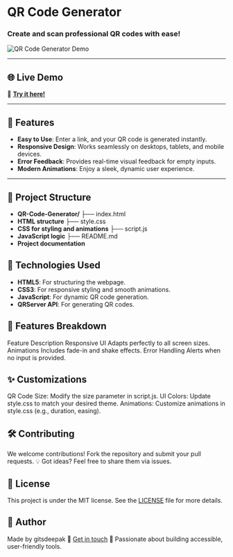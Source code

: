 # QR Code Generator  
### Create and scan professional QR codes with ease!  

![QR Code Generator Demo](https://via.placeholder.com/800x400.png?text=QR+Code+Generator+Preview)

---

## 🌐 Live Demo  
🔗 **[Try it here!](https://gitsdeepak.github.io/qr-code-generator/)**  

---

## 🚀 Features  
- **Easy to Use**: Enter a link, and your QR code is generated instantly.  
- **Responsive Design**: Works seamlessly on desktops, tablets, and mobile devices.  
- **Error Feedback**: Provides real-time visual feedback for empty inputs.  
- **Modern Animations**: Enjoy a sleek, dynamic user experience.  

---

## 📂 Project Structure  
- **QR-Code-Generator/** ├── index.html 
- **HTML structure** ├── style.css 
- **CSS for styling and animations** ├── script.js 
- **JavaScript logic** ├── README.md 
- **Project documentation**

## 🎨 Technologies Used
- **HTML5**: For structuring the webpage.
- **CSS3**: For responsive styling and smooth animations.
- **JavaScript**: For dynamic QR code generation.
- **QRServer API**: For generating QR codes.

## 🌟 Features Breakdown
Feature	Description
Responsive UI	Adapts perfectly to all screen sizes.
Animations	Includes fade-in and shake effects.
Error Handling	Alerts when no input is provided.

## ✨ Customizations
QR Code Size: Modify the size parameter in script.js.
UI Colors: Update style.css to match your desired theme.
Animations: Customize animations in style.css (e.g., duration, easing).

## 🛠️ Contributing
We welcome contributions! Fork the repository and submit your pull requests.
💡 Got ideas? Feel free to share them via issues.

## 📜 License
This project is under the MIT license. See the [LICENSE](LICENSE.md) file for more details.

## 🌟 Author
Made by gitsdeepak :wave: [Get in touch](https://gitsdeepak.github.io/linktree)
🚀 Passionate about building accessible, user-friendly tools.
